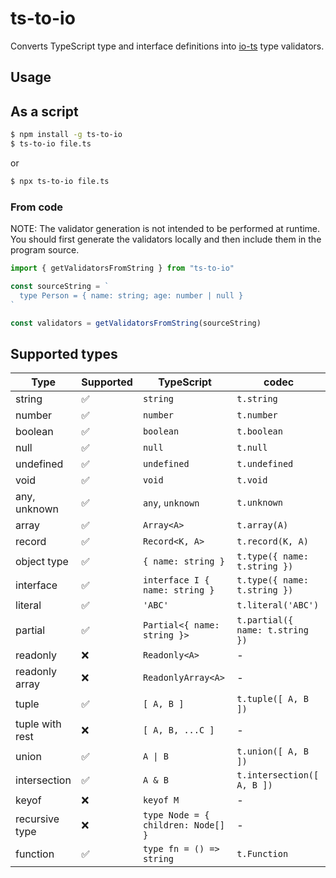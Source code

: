 # ts-to-io

Converts TypeScript type and interface definitions into [io-ts](https://github.com/gcanti/io-ts) type validators.

## Usage

## As a script

```bash
$ npm install -g ts-to-io
$ ts-to-io file.ts
```

or

```bash
$ npx ts-to-io file.ts
```

### From code

NOTE: The validator generation is not intended to be performed at runtime. You should first generate the validators locally and then include them in the program source.

```typescript
import { getValidatorsFromString } from "ts-to-io"

const sourceString = `
  type Person = { name: string; age: number | null }
`

const validators = getValidatorsFromString(sourceString)
```

## Supported types

| Type            | Supported | TypeScript                         | codec                           |
|-----------------|-----------|------------------------------------|---------------------------------|
| string          | ✅         | `string`                           | `t.string`                      |
| number          | ✅         | `number`                           | `t.number`                      |
| boolean         | ✅         | `boolean`                          | `t.boolean`                     |
| null            | ✅         | `null`                             | `t.null`                        |
| undefined       | ✅         | `undefined`                        | `t.undefined`                   |
| void            | ✅         | `void`                             | `t.void`                        |
| any, unknown    | ✅         | `any`, `unknown`                   | `t.unknown`                     |
| array           | ✅         | `Array<A>`                         | `t.array(A)`                    |
| record          | ✅         | `Record<K, A>`                     | `t.record(K, A)`                |
| object type     | ✅         | `{ name: string }`                 | `t.type({ name: t.string })`    |
| interface       | ✅         | `interface I { name: string }`     | `t.type({ name: t.string })`    |
| literal         | ✅         | `'ABC'`                            | `t.literal('ABC')`              |
| partial         | ✅         | `Partial<{ name: string }>`        | `t.partial({ name: t.string })` |
| readonly        | ❌         | `Readonly<A>`                      | -                               |
| readonly array  | ❌         | `ReadonlyArray<A>`                 | -                               |
| tuple           | ✅         | `[ A, B ]`                         | `t.tuple([ A, B ])`             |
| tuple with rest | ❌         | `[ A, B, ...C ]`                   | -                               |
| union           | ✅         | `A \| B`                           | `t.union([ A, B ])`             |
| intersection    | ✅         | `A & B`                            | `t.intersection([ A, B ])`      |
| keyof           | ❌         | `keyof M`                          | -                               |
| recursive type  | ❌         | `type Node = { children: Node[] }` | -                               |
| function        | ✅         | `type fn = () => string`           | `t.Function`                    |
